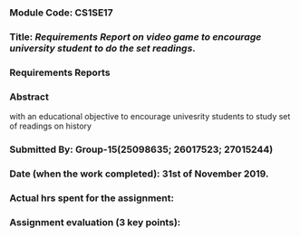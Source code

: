 ### Module Code: CS1SE17
### Title: *Requirements Report on video game to encourage university student to do the set readings*.
### Requirements Reports
### Abstract
with an educational objective to encourage univesrity students to study set of readings on history 

### Submitted By: Group-15(25098635; 26017523; 27015244)
### Date (when the work completed): 31st of November 2019.
### Actual hrs spent for the assignment:
### Assignment evaluation (3 key points): 